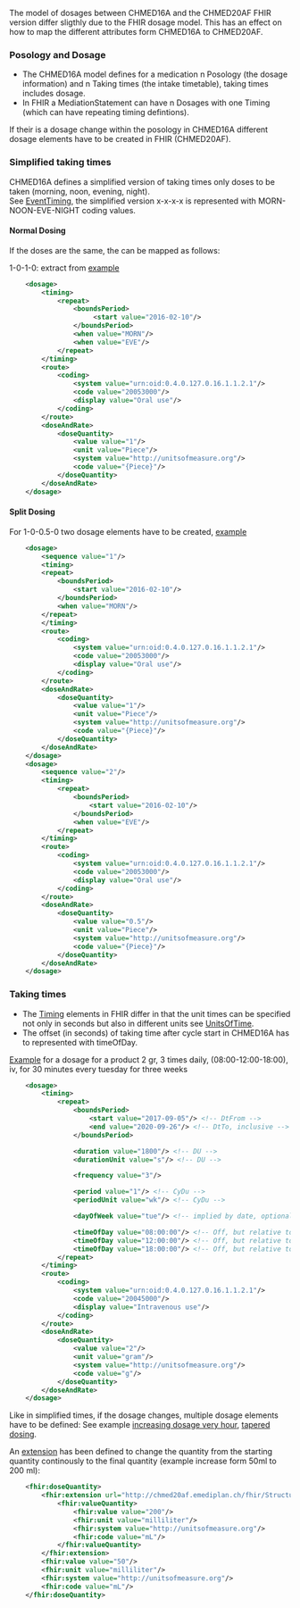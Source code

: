 The model of dosages between CHMED16A and the CHMED20AF FHIR version differ sligthly due to the FHIR dosage model.
This has an effect on how to map the different attributes form CHMED16A to CHMED20AF.

### Posology and Dosage

* The CHMED16A model defines for a medication n Posology (the dosage information) and n Taking times (the intake timetable), taking times includes dosage.
* In FHIR a MediationStatement can have n Dosages with one Timing (which can have repeating timing defintions).

If their is a dosage change within the posology in CHMED16A different dosage elements have to be created in FHIR (CHMED20AF).

### Simplified taking times

CHMED16A defines a simplified version of taking times only doses to be taken (morning, noon, evening, night).    
See [EventTiming](https://www.hl7.org/fhir/valueset-event-timing.html), the simplified version x-x-x-x is represented with MORN-NOON-EVE-NIGHT coding values. 

#### Normal Dosing
If the doses are the same, the can be mapped as follows:

1-0-1-0: extract from [example](MedicationStatement-chmed20af-card-medicationstatement-s01-3.html)

```xml
	<dosage>
		<timing>
			<repeat>
				<boundsPeriod>
					 <start value="2016-02-10"/>
				</boundsPeriod>
				<when value="MORN"/>
				<when value="EVE"/>
			</repeat>
		</timing>
		<route>
			<coding>
				<system value="urn:oid:0.4.0.127.0.16.1.1.2.1"/>
				<code value="20053000"/>
				<display value="Oral use"/>
			</coding>
		</route>
		<doseAndRate>
			<doseQuantity>
				<value value="1"/>
				<unit value="Piece"/>
				<system value="http://unitsofmeasure.org"/>
				<code value="{Piece}"/>
			</doseQuantity>
		</doseAndRate>
	</dosage>
```


#### Split Dosing
For 1-0-0.5-0 two dosage elements have to be created, [example](MedicationStatement-chmed20af-card-medicationstatement-s02-3.html)

```xml
	<dosage>
		<sequence value="1"/>
		<timing>
		<repeat>
			<boundsPeriod>
				<start value="2016-02-10"/>
			</boundsPeriod>
			<when value="MORN"/>
		</repeat>
		</timing>
		<route>
			<coding>
				<system value="urn:oid:0.4.0.127.0.16.1.1.2.1"/>
				<code value="20053000"/>
				<display value="Oral use"/>
			</coding>
		</route>
		<doseAndRate>
			<doseQuantity>
				<value value="1"/>
				<unit value="Piece"/>
				<system value="http://unitsofmeasure.org"/>
				<code value="{Piece}"/>
			</doseQuantity>
		</doseAndRate>
	</dosage>
	<dosage>
		<sequence value="2"/>
		<timing>
			<repeat>
				<boundsPeriod>
					<start value="2016-02-10"/>
				</boundsPeriod>
				<when value="EVE"/>
			</repeat>
		</timing>
		<route>
			<coding>
				<system value="urn:oid:0.4.0.127.0.16.1.1.2.1"/>
				<code value="20053000"/>
				<display value="Oral use"/>
			</coding>
		</route>
		<doseAndRate>
			<doseQuantity>
				<value value="0.5"/>
				<unit value="Piece"/>
				<system value="http://unitsofmeasure.org"/>
				<code value="{Piece}"/>
			</doseQuantity>
		</doseAndRate>
	</dosage>
```

### Taking times
* The [Timing](https://www.hl7.org/fhir/datatypes.html#Timing) elements in FHIR differ in that the unit times can be specified not only in seconds but also in different units see [UnitsOfTime](https://www.hl7.org/fhir/valueset-units-of-time.html).
* The offset (in seconds) of taking time after cycle start in CHMED16A has to represented with timeOfDay.

[Example](MedicationStatement-chmed20af-card-medicationstatement-tt-2-multiple-meronem.html) for a dosage for a product 2 gr, 3 times daily, (08:00-12:00-18:00), iv, for 30 minutes every tuesday for three weeks

```xml
	<dosage>
		<timing>
			<repeat>
				<boundsPeriod>
					<start value="2017-09-05"/> <!-- DtFrom -->
					<end value="2020-09-26"/> <!-- DtTo, inclusive -->
				</boundsPeriod>

				<duration value="1800"/> <!-- DU -->
				<durationUnit value="s"/> <!-- DU -->

				<frequency value="3"/>

				<period value="1"/> <!-- CyDu -->
				<periodUnit value="wk"/> <!-- CyDu -->

				<dayOfWeek value="tue"/> <!-- implied by date, optional -->

				<timeOfDay value="08:00:00"/> <!-- Off, but relative to timeOfDay -->
				<timeOfDay value="12:00:00"/> <!-- Off, but relative to timeOfDay -->
				<timeOfDay value="18:00:00"/> <!-- Off, but relative to timeOfDay -->
			</repeat>
		</timing>
		<route>
			<coding>
				<system value="urn:oid:0.4.0.127.0.16.1.1.2.1"/>
				<code value="20045000"/>
				<display value="Intravenous use"/>
			</coding>
		</route>
		<doseAndRate>
			<doseQuantity>
				<value value="2"/>
				<unit value="gram"/>
				<system value="http://unitsofmeasure.org"/>
				<code value="g"/>
			</doseQuantity>
		</doseAndRate>
	</dosage> 
```

Like in simplified times, if the dosage changes, multiple dosage elements have to be defined: See example [increasing dosage very hour](MedicationStatement-chmed20af-card-medicationstatement-tt-1-diffrates-mathbera.html), [tapered dosing](MedicationStatement-chmed20af-card-medicationstatement-tt-4-spiricort.html).

An [extension](StructureDefinition-chmed20af-dosequantityto.html) has been defined to change the quantity from the starting quantity continously to the final quantity (example increase form 50ml to 200 ml):

```xml
	<fhir:doseQuantity>
		<fhir:extension url="http://chmed20af.emediplan.ch/fhir/StructureDefinition/chmed20af-dosequantityto">
			<fhir:valueQuantity>
				<fhir:value value="200"/>
				<fhir:unit value="milliliter"/>
				<fhir:system value="http://unitsofmeasure.org"/>
				<fhir:code value="mL"/>
			</fhir:valueQuantity>
		</fhir:extension>
		<fhir:value value="50"/>
		<fhir:unit value="milliliter"/>
		<fhir:system value="http://unitsofmeasure.org"/>
		<fhir:code value="mL"/>
	</fhir:doseQuantity>
```

